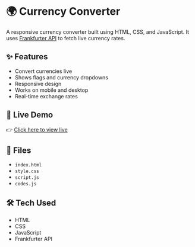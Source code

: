 # 🌍 Currency Converter

A responsive currency converter built using HTML, CSS, and JavaScript. It uses [Frankfurter API](https://www.frankfurter.app/) to fetch live currency rates.

## ✨ Features
- Convert currencies live
- Shows flags and currency dropdowns
- Responsive design
- Works on mobile and desktop
- Real-time exchange rates


## 🚀 Live Demo
👉 [Click here to view live](https://joshiyj.github.io/currency-converter/)

## 📁 Files
- `index.html`
- `style.css`
- `script.js`
- `codes.js`

## 🛠️ Tech Used
- HTML
- CSS
- JavaScript
- Frankfurter API
